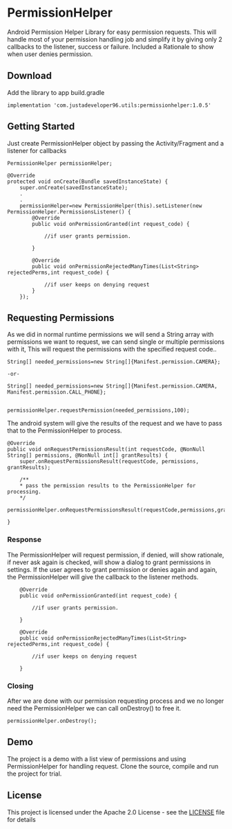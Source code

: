 # PermissionHelper
Android Permission Helper Library for easy permission requests.
This will handle most of your permission handling job and simplify it by giving only 2 callbacks to the listener, success or failure.
Included a Rationale to show when user denies permission.

## Download

Add the library to app build.gradle

```
implementation 'com.justadeveloper96.utils:permissionhelper:1.0.5'
```

## Getting Started

Just create PermissionHelper object by passing the Activity/Fragment and a listener for callbacks

```
PermissionHelper permissionHelper;

@Override
protected void onCreate(Bundle savedInstanceState) {
	super.onCreate(savedInstanceState);
	.
	.
	permissionHelper=new PermissionHelper(this).setListener(new PermissionHelper.PermissionsListener() {
		@Override
		public void onPermissionGranted(int request_code) {

			//if user grants permission.

		}

		@Override
		public void onPermissionRejectedManyTimes(List<String> rejectedPerms,int request_code) {

			//if user keeps on denying request
		}
	});
```

## Requesting Permissions

As we did in normal runtime permissions we will send a String array with permissions we want to request, we can send single or multiple permissions with it,
This will request the permissions with the specified request code..

```
String[] needed_permissions=new String[]{Manifest.permission.CAMERA};

-or-

String[] needed_permissions=new String[]{Manifest.permission.CAMERA, Manifest.permission.CALL_PHONE};


permissionHelper.requestPermission(needed_permissions,100);

```

The android system will give the results of the request and we have to pass that to the PermissionHelper to process.

```
@Override
public void onRequestPermissionsResult(int requestCode, @NonNull String[] permissions, @NonNull int[] grantResults) {
    super.onRequestPermissionsResult(requestCode, permissions, grantResults);

	/**
    * pass the permission results to the PermissionHelper for processing.
    */
    permissionHelper.onRequestPermissionsResult(requestCode,permissions,grantResults);

}
```

### Response

The PermissionHelper will request permission, if denied, will show rationale, if never ask again is checked, will show a dialog to
grant permissions in settings. If the user agrees to grant permission or denies again and again, the PermissionHelper will give the callback to the listener methods.

```
	@Override
	public void onPermissionGranted(int request_code) {

		//if user grants permission.

	}

	@Override
	public void onPermissionRejectedManyTimes(List<String> rejectedPerms,int request_code) {

		//if user keeps on denying request

	}

```


### Closing

After we are done with our permission requesting process and we no longer need the PermissionHelper we can call onDestroy() to free it.

```
permissionHelper.onDestroy();
```


## Demo

The project is a demo with a list view of permissions and using PermissionHelper for handling request.
Clone the source, compile and run the project for trial.


## License

This project is licensed under the Apache 2.0 License - see the [LICENSE](LICENSE) file for details
